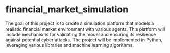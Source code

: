 # financial_market_simulation
The goal of this project is to create a simulation platform that models a realistic financial market environment with various agents. This platform will include mechanisms for validating the model and ensuring its resilience against potential cyber attacks. The project will be implemented in Python, leveraging various libraries and machine learning algorithms.
